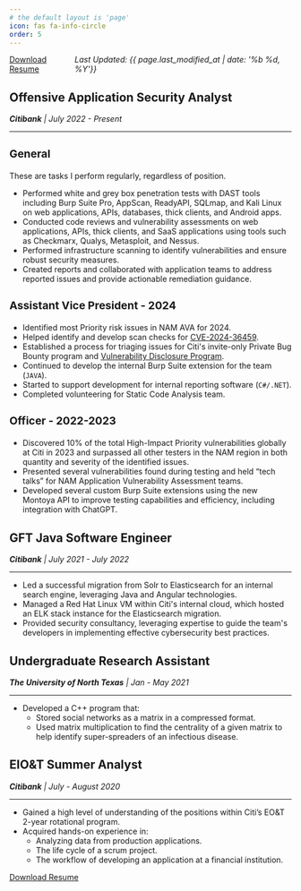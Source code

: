 ```yaml
---
# the default layout is 'page'
icon: fas fa-info-circle
order: 5
---
```


<style>
  h3 {
    font-size: 1.20rem;
  }
</style>


<div style="display: flex; justify-content: space-between;">
  <a href="/assets/files/AnthonyHanel_Resume.pdf">Download Resume</a>
  <i>Last Updated: {{ page.last_modified_at | date: '%b %d, %Y'}}</i>
</div>

## Offensive Application Security Analyst
_**Citibank** | July 2022 - Present_

-----------------------------------------

### General
These are tasks I perform regularly, regardless of position.

- Performed white and grey box penetration tests with DAST tools including Burp Suite Pro, AppScan, ReadyAPI, SQLmap, and Kali Linux on web applications, APIs, databases, thick clients, and Android apps.
- Conducted code reviews and vulnerability assessments on web applications, APIs, thick clients, and SaaS applications using tools such as Checkmarx, Qualys, Metasploit, and Nessus.
- Performed infrastructure scanning to identify vulnerabilities and ensure robust security measures.
- Created reports and collaborated with application teams to address reported issues and provide actionable remediation guidance.

### Assistant Vice President - 2024

- Identified most Priority risk issues in NAM AVA for 2024.
- Helped identify and develop scan checks for [CVE-2024-36459](https://www.cve.org/CVERecord?id=CVE-2024-36459).
- Established a process for triaging issues for Citi's invite-only Private Bug Bounty program and [Vulnerability Disclosure Program](https://bugcrowd.com/engagements/citi).
- Continued to develop the internal Burp Suite extension for the team (`JAVA`).
- Started to support development for internal reporting software (`C#/.NET`).
- Completed volunteering for Static Code Analysis team.

### Officer - 2022-2023

- Discovered 10% of the total High-Impact Priority vulnerabilities globally at Citi in 2023 and surpassed all other testers in the NAM region in both quantity and severity of the identified issues.
- Presented several vulnerabilities found during testing and held “tech talks” for NAM Application Vulnerability Assessment teams.
- Developed several custom Burp Suite extensions using the new Montoya API to improve testing capabilities and efficiency, including integration with ChatGPT.

## GFT Java Software Engineer
_**Citibank** | July 2021 - July 2022_

-----------------------------------------
- Led a successful migration from Solr to Elasticsearch for an internal search engine, leveraging Java and Angular technologies.
- Managed a Red Hat Linux VM within Citi's internal cloud, which hosted an ELK stack instance for the Elasticsearch migration.
- Provided security consultancy, leveraging expertise to guide the team's developers in implementing effective cybersecurity best practices.

## Undergraduate Research Assistant
_**The University of North Texas** | Jan - May 2021_

-----------------------------------------
- Developed a C++ program that:
  - Stored social networks as a matrix in a compressed format.
  - Used matrix multiplication to find the centrality of a given matrix to help identify super-spreaders of an infectious disease.

## EIO&T Summer Analyst
_**Citibank** | July - August 2020_

-----------------------------------------
- Gained a high level of understanding of the positions within Citi’s EO&T 2-year rotational program.
- Acquired hands-on experience in:
  - Analyzing data from production applications.
  - The life cycle of a scrum project.
  - The workflow of developing an application at a financial institution.

[Download Resume](/assets/files/AnthonyHanel_Resume.pdf)
